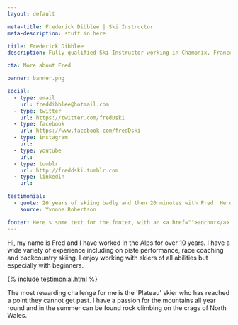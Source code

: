 ```yaml
---
layout: default

meta-title: Frederick Dibblee | Ski Instructor
meta-description: stuff in here

title: Frederick Dibblee
description: Fully qualified Ski Instructor working in Chamonix, France

cta: More about Fred

banner: banner.png

social:
  - type: email
    url: freddibblee@hotmail.com
  - type: twitter
    url: https://twitter.com/fredDski
  - type: facebook
    url: https://www.facebook.com/fredDski
  - type: instagram
    url:
  - type: youtube
    url:
  - type: tumblr
    url: http://freddski.tumblr.com
  - type: linkedin
    url:

testimonial:
  - quote: 20 years of skiing badly and then 20 minutes with Fred. He deconstructed my skiing and gave me the key to perfect performance. Now I just need lots of perfect practice!
    source: Yvonne Robertson

footer: Here's some text for the footer, with an <a href="">anchor</a> included.
---
```


Hi, my name is Fred and I have worked in the Alps for over 10 years. I have a wide variety of experience including on piste performance, race coaching and backcountry skiing. I enjoy working with skiers of all abilities but especially with beginners.

{% include testimonial.html %}

The most rewarding challenge for me is the 'Plateau' skier who has reached a point they cannot get past. I have a passion for the mountains all year round and in the summer can be found rock climbing on the crags of North Wales.
